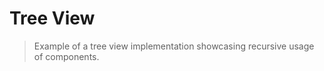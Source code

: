 # Tree View

> Example of a tree view implementation showcasing recursive usage of components.

<!-- <common-codepen-snippet title="Vue 3 Tree View" slug="WNwQqbN" tab="js,result" /> -->
